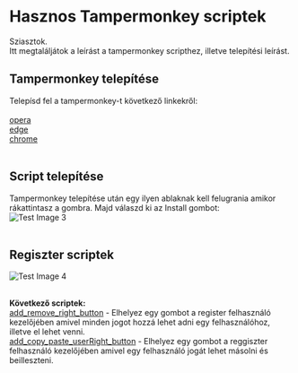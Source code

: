 # Hasznos Tampermonkey scriptek

Sziasztok. <br />
Itt megtaláljátok a leírást a tampermonkey scripthez, illetve telepítési leírást.

## Tampermonkey telepítése

Telepísd fel a tampermonkey-t következő linkekről:<br /><br />
 [opera](/https://addons.opera.com/en/extensions/details/tampermonkey-beta/) <br />
 [edge](/https://microsoftedge.microsoft.com/addons/detail/tampermonkey/iikmkjmpaadaobahmlepeloendndfphd) <br />
 [chrome](https://chrome.google.com/webstore/detail/tampermonkey/dhdgffkkebhmkfjojejmpbldmpobfkfo) <br />
 <br />

## Script telepítése
Tampermonkey telepítése után egy ilyen ablaknak kell felugrania amikor rákattintasz a gombra. Majd válaszd ki az Install gombot:<br />
![Test Image 3](https://i.imgur.com/PQpteeE.png)<br /><br />

## Regiszter scriptek
![Test Image 4](https://i.imgur.com/RGmVxXQ.png)<br /><br />

<strong>Következő scriptek: </strong><br />
[add_remove_right_button](https://github.com/Mlaszlo95/register_add_all/raw/main/all_scripts/resetaddbutton.user.js) - Elhelyez egy gombot a register felhasználó kezelőjében amivel minden jogot hozzá lehet adni egy felhasználóhoz, illetve el lehet venni.<br />
[add_copy_paste_userRight_button](https://github.com/Mlaszlo95/register_add_all/raw/main/all_scripts/copypasteuserright.user.js) - Elhelyez egy gombot a reggiszter felhasználó kezelőjében amivel egy felhasználó jogát lehet másolni és beilleszteni.

